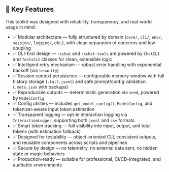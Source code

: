 ## 🚀 Key Features

This toolkit was designed with reliability, transparency, and real-world usage in mind:

- ✅ Modular architecture — fully structured by domain (`core/`, `cli/`, `env/`, `session/`, `logging/`, etc.), with clean separation of concerns and low coupling
- ✅ CLI-first design — `rschat` and `rschat-tools` are powered by `ChatCLI` and `ToolsCLI` classes for clean, extensible logic
- ✅ Intelligent retry mechanism — robust error handling with exponential backoff (via `tenacity`)
- ✅ Session context persistence — configurable memory window with full history storage (`.full.jsonl`) and safe prompt/config validation (`.meta.json` with backups)
- ✅ Reproducible outputs — deterministic generation via `seed`, powered by `ModelConfig`
- ✅ Config utilities — includes `get_model_config()`, `ModelConfig`, and tokenizer-aware input token estimation
- ✅ Transparent logging — opt-in interaction logging via `InteractionLogger`, supporting both `jsonl` and `csv` formats
- ✅ Smart token tracking — full visibility into input, output, and total tokens (with estimation fallback)
- ✅ Designed for testability — object-oriented CLI, consistent outputs, and reusable components across scripts and pipelines
- ✅ Secure by design — no telemetry, no external data sent, no hidden state or magic behaviors
- ✅ Production-ready — suitable for professional, CI/CD-integrated, and auditable environments
